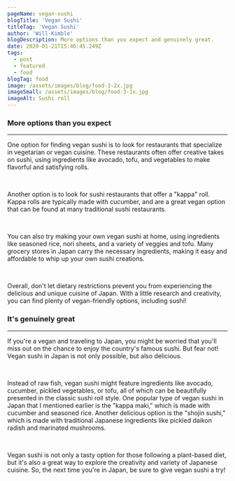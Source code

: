 ```yaml
---
pageName: vegan-sushi
blogTitle: 'Vegan Sushi'
titleTag: 'Vegan Sushi'
author: 'Will Kimble'
blogDescription: More options than you expect and genuinely great.
date: 2020-01-21T15:46:45.249Z
tags:
  - post
  - featured
  - food
blogTag: food
image: /assets/images/blog/food-3-2x.jpg
imageSmall: /assets/images/blog/food-3-1x.jpg
imageAlt: Sushi roll
---
```


<h3 class="blog-post__sub-heading revealFade">More options than you expect</h3>
<hr class="blog-post__divider revealFade">
<div class="blog-post__description revealFade">
    <p>One option for finding vegan sushi is to look for restaurants that specialize in vegetarian or vegan cuisine. These restaurants often offer creative takes on sushi, using ingredients like avocado, tofu, and vegetables to make flavorful and satisfying rolls.
    </p><br>
    <p>Another option is to look for sushi restaurants that offer a "kappa" roll. Kappa rolls are typically made with cucumber, and are a great vegan option that can be found at many traditional sushi restaurants.
    </p><br>
    <p>You can also try making your own vegan sushi at home, using ingredients like seasoned rice, nori sheets, and a variety of veggies and tofu. Many grocery stores in Japan carry the necessary ingredients, making it easy and affordable to whip up your own sushi creations.
    </p><br>
    <p>Overall, don't let dietary restrictions prevent you from experiencing the delicious and unique cuisine of Japan. With a little research and creativity, you can find plenty of vegan-friendly options, including sushi!
    </p>
</div>
<h3 class="blog-post__sub-heading revealFade">It's genuinely great</h3>
<hr class="blog-post__divider revealFade">
<div class="blog-post__description revealFade">
    <p>If you're a vegan and traveling to Japan, you might be worried that you'll miss out on the chance to enjoy the country's famous sushi. But fear not! Vegan sushi in Japan is not only possible, but also delicious.
    </p><br>
    <p> Instead of raw fish, vegan sushi might feature ingredients like avocado, cucumber, pickled vegetables, or tofu, all of which can be beautifully presented in the classic sushi roll style. One popular type of vegan sushi in Japan that I mentioned earlier is the "kappa maki," which is made with cucumber and seasoned rice. Another delicious option is the "shojin sushi," which is made with traditional Japanese ingredients like pickled daikon radish and marinated mushrooms.
    </p><br>
    <p>Vegan sushi is not only a tasty option for those following a plant-based diet, but it's also a great way to explore the creativity and variety of Japanese cuisine. So, the next time you're in Japan, be sure to give vegan sushi a try!
    </p>
</div>
